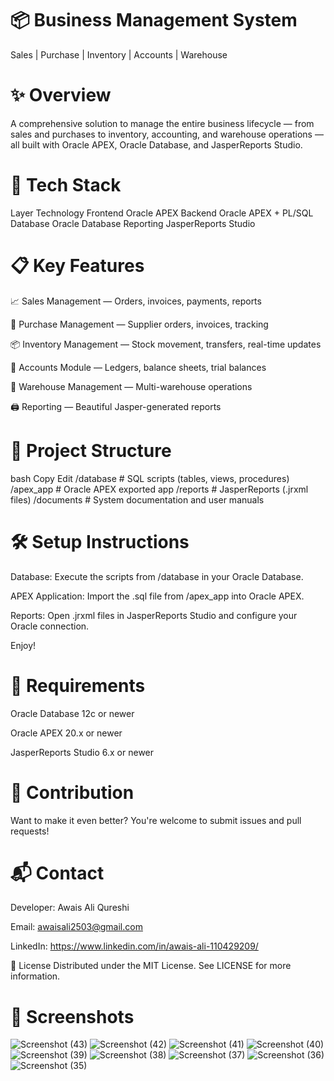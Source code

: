 # 📦 Business Management System
Sales | Purchase | Inventory | Accounts | Warehouse





# ✨ Overview
A comprehensive solution to manage the entire business lifecycle — from sales and purchases to inventory, accounting, and warehouse operations — all built with Oracle APEX, Oracle Database, and JasperReports Studio.

# 🚀 Tech Stack

Layer	Technology
Frontend	Oracle APEX
Backend	Oracle APEX + PL/SQL
Database	Oracle Database
Reporting	JasperReports Studio
# 📋 Key Features
📈 Sales Management — Orders, invoices, payments, reports

🛒 Purchase Management — Supplier orders, invoices, tracking

📦 Inventory Management — Stock movement, transfers, real-time updates

🧾 Accounts Module — Ledgers, balance sheets, trial balances

🏢 Warehouse Management — Multi-warehouse operations

🖨️ Reporting — Beautiful Jasper-generated reports

# 📂 Project Structure
bash
Copy
Edit
/database      # SQL scripts (tables, views, procedures)
/apex_app      # Oracle APEX exported app
/reports       # JasperReports (.jrxml files)
/documents     # System documentation and user manuals
# 🛠️ Setup Instructions
Database:
Execute the scripts from /database in your Oracle Database.

APEX Application:
Import the .sql file from /apex_app into Oracle APEX.

Reports:
Open .jrxml files in JasperReports Studio and configure your Oracle connection.

Enjoy!

# 📑 Requirements
Oracle Database 12c or newer

Oracle APEX 20.x or newer

JasperReports Studio 6.x or newer

# 🤝 Contribution
Want to make it even better?
You're welcome to submit issues and pull requests!

# 📬 Contact
Developer: Awais Ali Qureshi

Email: awaisali2503@gmail.com

LinkedIn: https://www.linkedin.com/in/awais-ali-110429209/

📄 License
Distributed under the MIT License.
See LICENSE for more information.

# 🎯 Screenshots

![Screenshot (43)](https://github.com/user-attachments/assets/29cdfc47-1450-4bf6-8bc4-4d2e27d5f9af)
![Screenshot (42)](https://github.com/user-attachments/assets/90e1dc12-9557-4326-afcb-a8f45d6099a1)
![Screenshot (41)](https://github.com/user-attachments/assets/b22a8dca-1149-4756-a561-c489ac36ec87)
![Screenshot (40)](https://github.com/user-attachments/assets/7a5c05d2-b8a1-49e0-b90e-c4ae8b605f75)
![Screenshot (39)](https://github.com/user-attachments/assets/940b5708-122d-4d8f-b031-2995249c63cd)
![Screenshot (38)](https://github.com/user-attachments/assets/dcb3af51-4346-4e81-848e-061877787951)
![Screenshot (37)](https://github.com/user-attachments/assets/6dfef79b-e93d-4f76-86e6-16d690d9bd66)
![Screenshot (36)](https://github.com/user-attachments/assets/18a2a845-0983-4079-9179-681367638e84)
![Screenshot (35)](https://github.com/user-attachments/assets/4f2651d1-c00c-409f-b4f4-68b98c44f7e8)
